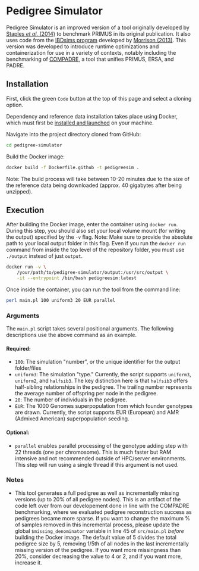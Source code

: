 
# Pedigree Simulator

Pedigree Simulator is an improved version of a tool originally developed by [Staples _et al._ (2014)](https://www.cell.com/ajhg/fulltext/S0002-9297(14)00427-3) to benchmark PRIMUS in its original publication. It also uses code from the [IBDsims program](https://github.com/jean997/IBDsims) developed by [Morrison (2013)](https://onlinelibrary.wiley.com/doi/abs/10.1002/gepi.21737). This version was developed to introduce runtime optimizations and containerization for use in a variety of contexts, notably including the benchmarking of [COMPADRE](https://compadre.dev), a tool that unifies PRIMUS, ERSA, and PADRE.


## Installation

First, click the green `Code` button at the top of this page and select a cloning option.

Dependency and reference data installation takes place using Docker, which must first be [installed and launched](https://docs.docker.com/engine/install/) on your machine.

Navigate into the project directory cloned from GitHub:

```bash
cd pedigree-simulator
```

Build the Docker image:

```bash
docker build -f Dockerfile.github -t pedigreesim .
```

Note: The build process will take between 10-20 minutes due to the size of the reference data being downloaded (approx. 40 gigabytes after being unzipped).



## Execution

After building the Docker image, enter the container using `docker run`. During this step, you should also set your local volume mount (for writing the output) specified by the `-v` flag. Note: Make sure to provide the absolute path to your local output folder in this flag. Even if you run the `docker run` command from inside the top level of the repository folder, you must use `./output` instead of just `output`.

```bash
docker run -v \
    /your/path/to/pedigree-simulator/output:/usr/src/output \
    -it --entrypoint /bin/bash pedigreesim:latest 
```


Once inside the container, you can run the tool from the command line:

```bash
perl main.pl 100 uniform3 20 EUR parallel
```

### Arguments

The `main.pl` script takes several positional arguments. The following descriptions use the above command as an example.

#### Required:
- `100`: The simulation "number", or the unique identifier for the output folder/files
- `uniform3`: The simulation "type." Currently, the script supports `uniform3`, `uniform2`, and `halfsib3`. The key distinction here is that `halfsib3` offers half-sibling relationships in the pedigree. The trailing number represents the average number of offspring per node in the pedigree.  
- `20`: The number of individuals in the pedigree.
- `EUR`: The 1000 Genomes superpopulation from which founder genotypes are drawn. Currently, the script supports EUR (European) and AMR (Admixed American) superpopulation seeding.

#### Optional:
- `parallel` enables parallel processing of the genotype adding step with 22 threads (one per chromosome). This is much faster but RAM intensive and not recommended outside of HPC/server environments. This step will run using a single thread if this argument is not used.


### Notes

- This tool generates a full pedigree as well as incrementally missing versions (up to 20% of all pedigree nodes). This is an artifact of the code left over from our developement done in line with the COMPADRE benchmarking, where we evaluated pedigree reconstruction success as pedigrees became more sparse. If you want to change the maximum % of samples removed in this incremental process, please update the global `$missing_denominator` variable in line 45 of `src/main.pl` _before_ building the Docker image. The default value of 5 divides the total pedigree size by 5, removing 1/5th of all nodes in the last incrementally missing version of the pedigree. If you want more missingness than 20%, consider decreasing the value to 4 or 2, and if you want more, increase it.  
